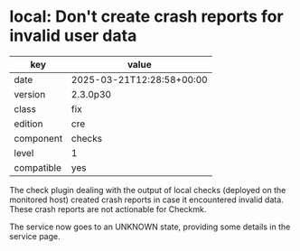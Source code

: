 [//]: # (werk v2)
# local: Don't create crash reports for invalid user data

key        | value
---------- | ---
date       | 2025-03-21T12:28:58+00:00
version    | 2.3.0p30
class      | fix
edition    | cre
component  | checks
level      | 1
compatible | yes

The check plugin dealing with the output of local checks (deployed on the monitored host) created crash reports in case it encountered invalid data.
These crash reports are not actionable for Checkmk.

The service now goes to an UNKNOWN state, providing some details in the service page.

